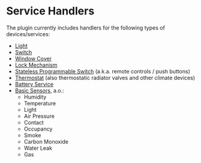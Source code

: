 # Service Handlers
The plugin currently includes handlers for the following types of devices/services:

* [Light](light.md)
* [Switch](switch.md)
* [Window Cover](cover.md)
* [Lock Mechanism](lock.md)
* [Stateless Programmable Switch](action.md) (a.k.a. remote controls / push buttons)
* [Thermostat](climate.md) (also thermostatic radiator valves and other climate devices)
* [Battery Service](battery.md)
* [Basic Sensors](sensors.md), a.o.:
  * Humidity
  * Temperature
  * Light
  * Air Pressure
  * Contact
  * Occupancy
  * Smoke
  * Carbon Monoxide
  * Water Leak
  * Gas